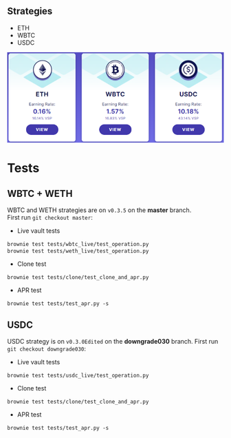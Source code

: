 ## Strategies
- ETH
- WBTC
- USDC

![](static/img/2021-04-15-01-40-01.png)

# Tests
## WBTC + WETH
WBTC and WETH strategies are on `v0.3.5` on the **master** branch.  
First run `git checkout master`:
- Live vault tests
```
brownie test tests/wbtc_live/test_operation.py
brownie test tests/weth_live/test_operation.py
```
- Clone test
```
brownie test tests/clone/test_clone_and_apr.py
```
- APR test
```
brownie test tests/test_apr.py -s
```
## USDC
USDC strategy is on `v0.3.0Edited` on the **downgrade030** branch.
First run `git checkout downgrade030`:
- Live vault tests
```
brownie test tests/usdc_live/test_operation.py
```
- Clone test
```
brownie test tests/clone/test_clone_and_apr.py
```
- APR test
```
brownie test tests/test_apr.py -s
```